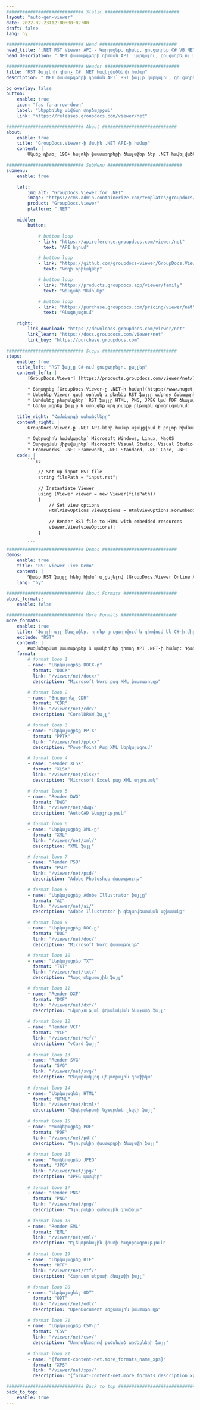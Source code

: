 ```yaml
---
############################# Static ############################
layout: "auto-gen-viewer"
date: 2022-02-23T12:00:00+02:00
draft: false
lang: hy

############################# Head #############################
head_title: ".NET RST Viewer API - Կարդացեք, դիտեք, ցուցադրեք C# VB.NET-ում"
head_description: ".NET փաստաթղթերի դիտման API՝ կարդալու, ցուցադրելու և ցուցադրելու RST ցանկացած տեսակի C#, ASP.NET, VB.NET և .NET Core հավելվածներում:"

############################# Header ############################
title: "RST Ֆայլերի դիտիչ C# .NET հավելվածների համար" 
description: ".NET փաստաթղթերի դիտման API՝ RST ֆայլը կարդալու, ցուցադրելու և ցուցադրելու ցանկացած տեսակի C#, ASP.NET, VB.NET և .NET Core հավելվածներում: Դիտեք մատուցված ֆայլերը իրական ձևաչափմամբ և դասավորությամբ HTML5, PDF կամ որպես պատկեր՝ օգտագործելով կոդի մի քանի տող:" 

bg_overlay: false
button:
    enable: true
    icon: "fas fa-arrow-down"
    label: "Ներբեռնեք անվճար փորձաշրջան"
    link: "https://releases.groupdocs.com/viewer/net"

############################# About ############################
about:
    enable: true
    title: "GroupDocs.Viewer-ի մասին .NET API-ի համար" 
    content: |
        Սկսեք դիտել 190+ հայտնի փաստաթղթերի ձևաչափեր ձեր .NET հավելվածներում՝ օգտագործելով GroupDocs.Viewer-ը .NET API-ների համար՝ ավելացնելով մի քանի տող կոդ: Մշակողները կարող են հեշտությամբ ցուցադրել PDF, Word Processing, Excel Spreadsheet, Presentation, Visio, Project, Outlook և շատ այլ հայտնի փաստաթղթերի ձևաչափեր HTML5, պատկերի կամ PDF ռեժիմներում: Փաստաթղթի մատուցումը արագ է, նույնական է սկզբնական սկզբնաղբյուր ֆայլին, և այն չի պահանջում լրացուցիչ ծրագրակազմի կամ այլ արտաքին գրադարանների տեղադրում:

############################# SubMenu ############################
submenu:
    enable: true

    left:
        img_alt: "GroupDocs.Viewer for .NET"
        image: "https://cms.admin.containerize.com/templates/groupdocs/images/product-logos/90x90-noborder/groupdocs-viewer-net.png"
        product: "GroupDocs.Viewer"
        platform: ".NET"

    middle:
        button:

            # button loop
            - link: "https://apireference.groupdocs.com/viewer/net"
              text: "API հղում"

            # button loop
            - link: "https://github.com/groupdocs-viewer/GroupDocs.Viewer-for-.NET"
              text: "Կոդի օրինակներ"

            # button loop
            - link: "https://products.groupdocs.app/viewer/family"
              text: "Կենդանի Դեմոներ"

            # button loop
            - link: "https://purchase.groupdocs.com/pricing/viewer/net"
              text: "Գնագոյացում"

    right:
        link_download: "https://downloads.groupdocs.com/viewer/net"
        link_learn: "https://docs.groupdocs.com/viewer/net"
        link_buy: "https://purchase.groupdocs.com"

############################# Steps ############################
steps:
    enable: true
    title_left: "RST ֆայլը C#-ում ցուցադրելու քայլեր" 
    content_left: |
        [GroupDocs.Viewer] (https://products.groupdocs.com/viewer/net/) միջոցով դուք կարող եք մի քանի քայլով թարգմանել RST-ը HTML, JPEG, PNG կամ PDF:

        * Տեղադրեք [GroupDocs.Viewer-ը .NET-ի համար](https://www.nuget.org/packages/groupdocs.viewer)՝ օգտագործելով ձեր սիրելի փաթեթների կառավարիչը: 
        * Ստեղծեք Viewer դասի օրինակ և բեռնեք RST ֆայլը ամբողջ ճանապարհով: 
        * Սահմանեք ընտրանքներ՝ RST ֆայլը HTML, PNG, JPEG կամ PDF ձևաչափով վերածելու համար: 
        * Ներկայացրեք ֆայլը և ստուգեք արդյունքը ընթացիկ գրացուցակում: 
        
    title_right: "Համակարգի պահանջները" 
    content_right: |
        GroupDocs.Viewer-ը .NET API-ների համար աջակցվում է բոլոր հիմնական հարթակներում և օպերացիոն համակարգերում: Նախքան ստորև նշված կոդը գործարկելը, համոզվեք, որ ձեր համակարգում տեղադրված են հետևյալ նախադրյալները.

        * Օպերացիոն համակարգեր՝ Microsoft Windows, Linux, MacOS 
        * Զարգացման միջավայրեր՝ Microsoft Visual Studio, Visual Studio Code, .NET CLI 
        * Frameworks՝ .NET Framework, .NET Standard, .NET Core, .NET 
    code: |
        ```cs
                        
            // Set up input RST file
            string filePath = "input.rst";
        
            // Instantiate Viewer
            using (Viewer viewer = new Viewer(filePath))
            {
            	// Set view options 
            	HtmlViewOptions viewOptions = HtmlViewOptions.ForEmbeddedResources();
                    
            	// Render RST file to HTML with embedded resources
            	viewer.View(viewOptions);
            }
             
        ```
############################# Demos ############################
demos:
    enable: true
    title: "RST Viewer Live Demo"
    content: |
        Դիտեք RST ֆայլը հենց հիմա՝ այցելելով [GroupDocs.Viewer Online Apps](https://products.groupdocs.app/viewer/rst) կայքը:
    lang: "hy"

############################# About Formats ####################
about_formats:
    enable: false

############################# More Formats #####################
more_formats:
    enable: true
    title: "Ֆայլի այլ ձևաչափեր, որոնք ցուցադրվում և դիտվում են C#-ի միջոցով"
    exclude: "RST"
    content: |
        Բազմաֆորմատ փաստաթղթեր և պատկերներ դիտող API .NET-ի համար: Դիտեք ստորև ներկայացված ֆայլերի հայտնի ձևաչափերից մի քանիսը առանց արտաքին դիտողների:
    format: 
        # format loop 1
        - name: "Ներկայացրեք DOCX-ը"
          format: "DOCX"
          link: "/viewer/net/docx/"
          description: "Microsoft Word բաց XML փաստաթուղթ" 

        # format loop 2
        - name: "Ցուցադրել CDR" 
          format: "CDR"
          link: "/viewer/net/cdr/"
          description: "CorelDRAW ֆայլ" 

        # format loop 3
        - name: "Ներկայացրեք PPTX"
          format: "PPTX"
          link: "/viewer/net/pptx/"
          description: "PowerPoint Բաց XML ներկայացում" 

        # format loop 4
        - name: "Render XLSX"
          format: "XLSX"
          link: "/viewer/net/xlsx/"
          description: "Microsoft Excel բաց XML աղյուսակ" 

        # format loop 5
        - name: "Render DWG"
          format: "DWG"
          link: "/viewer/net/dwg/"
          description: "AutoCAD Նկարչություն"

        # format loop 6
        - name: "Ներկայացրեք XML-ը"
          format: "XML"
          link: "/viewer/net/xml/"
          description: "XML ֆայլ"

        # format loop 7
        - name: "Render PSD"
          format: "PSD"
          link: "/viewer/net/psd/"
          description: "Adobe Photoshop փաստաթուղթ"

        # format loop 8
        - name: "Ներկայացրեք Adobe Illustrator ֆայլը"
          format: "AI"
          link: "/viewer/net/ai/"
          description: "Adobe Illustrator-ի գեղարվեստական ​​աշխատանք"

        # format loop 9
        - name: "Ներկայացրեք DOC-ը"
          format: "DOC"
          link: "/viewer/net/doc/"
          description: "Microsoft Word փաստաթուղթ" 

        # format loop 10
        - name: "Ներկայացրեք TXT" 
          format: "TXT"
          link: "/viewer/net/txt/"
          description: "Պարզ տեքստային ֆայլ" 

        # format loop 11
        - name: "Render DXF" 
          format: "DXF"
          link: "/viewer/net/dxf/"
          description: "Նկարչության փոխանակման ձևաչափի ֆայլ"  
          
        # format loop 12
        - name: "Render VCF"
          format: "VCF"
          link: "/viewer/net/vcf/"
          description: "vCard ֆայլ"  
              
        # format loop 13
        - name: "Render SVG"
          format: "SVG"
          link: "/viewer/net/svg/"
          description: "Ընդարձակվող վեկտորային գրաֆիկա" 
          
        # format loop 14
        - name: "Ներկայացնել HTML"
          format: "HTML"
          link: "/viewer/net/html/"
          description: "Հիպերտեքստի նշագրման լեզվի ֆայլ" 
          
        # format loop 15
        - name: "Պատկերացրեք PDF"
          format: "PDF"
          link: "/viewer/net/pdf/"
          description: "Դյուրակիր փաստաթղթի ձևաչափի ֆայլ"
          
        # format loop 16
        - name: "Պատկերացրեք JPEG"
          format: "JPG"
          link: "/viewer/net/jpg/"
          description: "JPEG պատկեր"
          
        # format loop 17
        - name: "Render PNG"
          format: "PNG"
          link: "/viewer/net/png/"
          description: "Դյուրակիր ցանցային գրաֆիկա" 
          
        # format loop 18
        - name: "Render EML"
          format: "EML"
          link: "/viewer/net/eml/"
          description: "Էլեկտրոնային փոստի հաղորդագրություն" 
          
        # format loop 19
        - name: "Ներկայացրեք RTF"
          format: "RTF"
          link: "/viewer/net/rtf/"
          description: "Հարուստ տեքստի ձևաչափի ֆայլ" 
          
        # format loop 20
        - name: "Ներկայացնել ODT"
          format: "ODT"
          link: "/viewer/net/odt/"
          description: "OpenDocument տեքստային փաստաթուղթ" 
          
        # format loop 21
        - name: "Ներկայացրեք CSV-ը"
          format: "CSV"
          link: "/viewer/net/csv/"
          description: "Ստորակետերով բաժանված արժեքների ֆայլ" 
          
        # format loop 21
        - name: "{format-content-net.more_formats_name_xps}"
          format: "XPS"
          link: "/viewer/net/xps/"
          description: "{format-content-net.more_formats_description_xps}" 

############################# Back to top ###############################
back_to_top:
    enable: true
---
```

